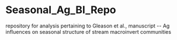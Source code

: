 # Seasonal_Ag_BI_Repo
repository for analysis pertaining to Gleason et al., manuscript -- Ag influences on seasonal structure of stream macroinvert communities
